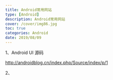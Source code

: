 ```yaml
---
title: Android常用网站
type: [Android]
description: Android常用网站
cover: /cover/img86.jpg
toc: true
categories: Android
date: 2019/08/09
---
```


1、Android UI 源码

http://androidblog.cn/index.php/Source/index/p/1

2、